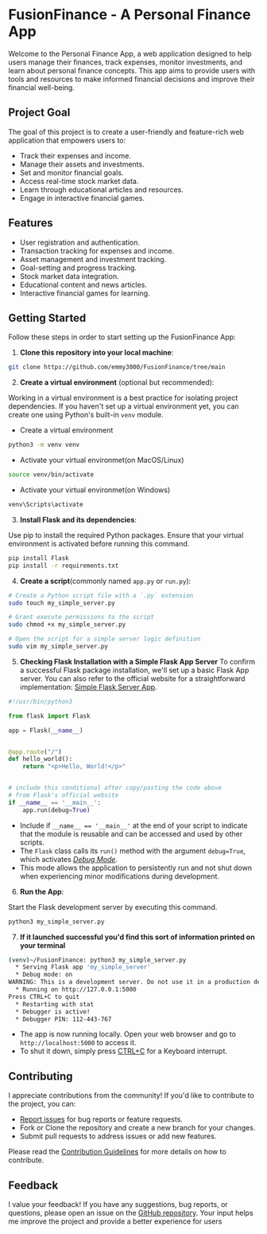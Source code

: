 # FusionFinance - A Personal Finance App

Welcome to the Personal Finance App, a web application designed to help users manage their finances,
track expenses, monitor investments, and learn about personal finance concepts. This app aims to 
provide users with tools and resources to make informed financial decisions and improve their
financial well-being.

## Project Goal
The goal of this project is to create a user-friendly and feature-rich web application that
empowers users to:

- Track their expenses and income.
- Manage their assets and investments.
- Set and monitor financial goals.
- Access real-time stock market data.
- Learn through educational articles and resources.
- Engage in interactive financial games.

## Features
- User registration and authentication.
- Transaction tracking for expenses and income.
- Asset management and investment tracking.
- Goal-setting and progress tracking.
- Stock market data integration.
- Educational content and news articles.
- Interactive financial games for learning.


## Getting Started
Follow these steps in order to start setting up the FusionFinance App:

1. **Clone this repository into your local machine**:

```bash
git clone https://github.com/emmy3000/FusionFinance/tree/main
```



2. **Create a virtual environment** (optional but recommended):

Working in a virtual environment is a best practice for isolating project dependencies.
If you haven't set up a virtual environment yet, you can create one using Python's built-in `venv` module.

- Create a virtual environment
```bash
python3 -m venv venv
```

- Activate your virtual environmet(on MacOS/Linux)
```bash
source venv/bin/activate
```

- Activate your virtual environmet(on Windows)
```bash
venv\Scripts\activate
```



3. **Install Flask and its dependencies**:

Use pip to install the required Python packages. Ensure that your virtual environment is activated before running this command.
```bash
pip install Flask
pip install -r requirements.txt
```



4. **Create a script**(commonly named `app.py` or `run.py`):

```bash
# Create a Python script file with a `.py` extension
sudo touch my_simple_server.py

# Grant execute permissions to the script
sudo chmod +x my_simple_server.py

# Open the script for a simple server logic definition
sudo vim my_simple_server.py
```



5. **Checking Flask Installation with a Simple Flask App Server**
 To confirm a successful Flask package installation, we'll set up a basic Flask App server. You can also refer to 
   the official website for a straightforward implementation: [Simple Flask Server App](https://flask.palletsprojects.com/en/2.3.x/quickstart/).

```python
#!/usr/bin/python3

from flask import Flask

app = Flask(__name__)


@app.route("/")
def hello_world():
    return "<p>Hello, World!</p>"


# include this conditional after copy/pasting the code above
# from Flask's official website
if __name__ == '__main__':
    app.run(debug=True)

```
- Include if `__name__ == '__main__'` at the end of your script to indicate that the module is reusable and can be 
accessed and used by other scripts.
- The `Flask` class calls its `run()` method with the argument `debug=True`, which activates <u>*Debug Mode*</u>. 
- This mode allows the application to persistently run and not shut down when experiencing minor modifications during 
   development.



6. **Run the App**:

Start the Flask development server by executing this command.
```bash
python3 my_simple_server.py
```



7. **If it launched successful you'd find this sort of information printed on your terminal**
```bash
(venv)~/FusionFinance: python3 my_simple_server.py
  * Serving Flask app 'my_simple_server'
  * Debug mode: on
WARNING: This is a development server. Do not use it in a production deployment. Use a production WSGI server instead.
  * Running on http://127.0.0.1:5000
Press CTRL+C to quit
  * Restarting with stat
  * Debugger is active!
  * Debugger PIN: 112-443-767

```
- The app is now running locally. Open your web browser and go to `http://localhost:5000` to access it.
- To shut it down, simply press <u>CTRL+C</u> for a Keyboard interrupt.


## Contributing

I appreciate contributions from the community! If you'd like to contribute to the project, you can:

- [Report issues](https://github.com/emmy3000/FusionFinance/issues) for bug reports or feature requests.
- Fork or Clone the repository and create a new branch for your changes.
- Submit pull requests to address issues or add new features.

Please read the [Contribution Guidelines](CONTRIBUTING.md) for more details on how to contribute.



## Feedback

I value your feedback! If you have any suggestions, bug reports, or questions, please open an issue
on the [GitHub repository](https://github.com/emmy3000). Your input helps me improve the project and provide a better
experience for users

